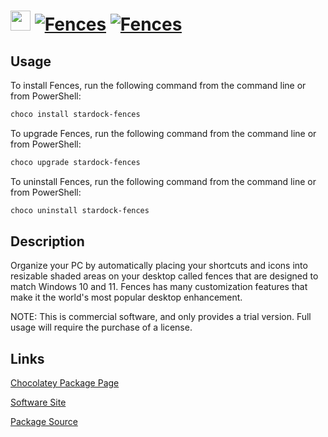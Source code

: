 ﻿# <img src="https://rawcdn.githack.com/virtualex-itv/chocolatey-packages/9a54bd07ed3e744bbfe7176cf3eccfdb1a3c530b/icons/stardock-fences.png" width="32" height="32"/> [![Fences](https://img.shields.io/chocolatey/v/stardock-fences.svg?label=Fences)](https://community.chocolatey.org/packages/stardock-fences) [![Fences](https://img.shields.io/chocolatey/dt/stardock-fences.svg)](https://community.chocolatey.org/packages/stardock-fences)

## Usage

To install Fences, run the following command from the command line or from PowerShell:

```powershell
choco install stardock-fences
```

To upgrade Fences, run the following command from the command line or from PowerShell:

```powershell
choco upgrade stardock-fences
```

To uninstall Fences, run the following command from the command line or from PowerShell:

```powershell
choco uninstall stardock-fences
```

## Description

Organize your PC by automatically placing your shortcuts and icons into resizable shaded areas on your desktop called fences that are designed to match Windows 10 and 11. Fences has many customization features that make it the world's most popular desktop enhancement.

NOTE: This is commercial software, and only provides a trial version. Full usage will require the purchase of a license.
    

## Links

[Chocolatey Package Page](https://community.chocolatey.org/packages/stardock-fences)

[Software Site](https://www.stardock.com/products/fences/)

[Package Source](https://github.com/virtualex-itv/chocolatey-packages/tree/master/manual/stardock-fences)
